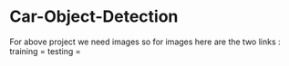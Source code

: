 # Car-Object-Detection

For above project we need images so for images here are the two links :
training =
testing = 
